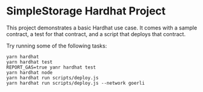 # SimpleStorage Hardhat Project

This project demonstrates a basic Hardhat use case. It comes with a sample contract, a test for that contract, and a script that deploys that contract.

Try running some of the following tasks:

```shell
yarn hardhat 
yarn hardhat test
REPORT_GAS=true yanr hardhat test
yarn hardhat node
yarn hardhat run scripts/deploy.js
yarn hardhat run scripts/deploy.js --network goerli

```
